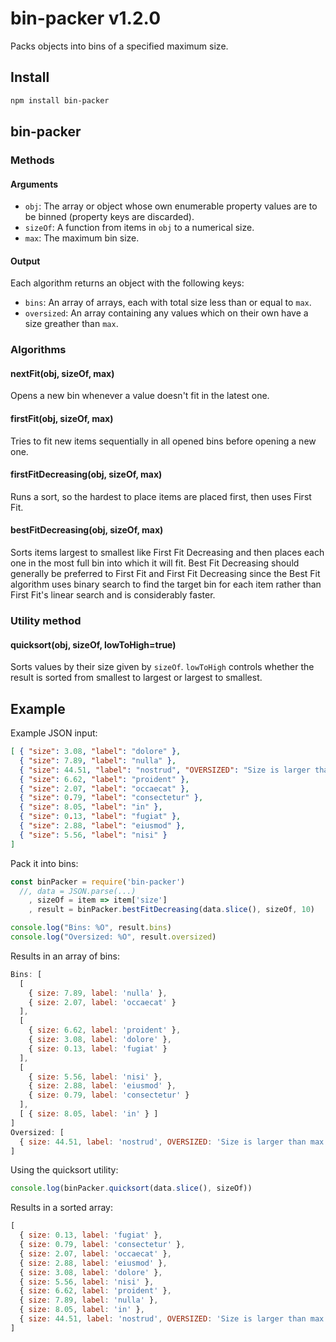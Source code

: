 # bin-packer v1.2.0

Packs objects into bins of a specified maximum size.

## Install

```bash
npm install bin-packer
```

## bin-packer

### Methods

#### Arguments
- `obj`: The array or object whose own enumerable property values are to be binned (property keys are discarded).
- `sizeOf`: A function from items in `obj` to a numerical size.
- `max`: The maximum bin size.

#### Output
Each algorithm returns an object with the following keys:
- `bins`: An array of arrays, each with total size less than or equal to `max`.
- `oversized`: An array containing any values which on their own have a size greather than `max`.

### Algorithms

#### nextFit(obj, sizeOf, max)
Opens a new bin whenever a value doesn't fit in the latest one.

#### firstFit(obj, sizeOf, max)
Tries to fit new items sequentially in all opened bins before opening a new one.

#### firstFitDecreasing(obj, sizeOf, max)
Runs a sort, so the hardest to place items are placed first, then uses First Fit.

#### bestFitDecreasing(obj, sizeOf, max)
Sorts items largest to smallest like First Fit Decreasing and then places each one in the most full bin into which it will fit. Best Fit Decreasing should generally be preferred to First Fit and First Fit Decreasing since the Best Fit algorithm uses binary search to find the target bin for each item rather than First Fit's linear search and is considerably faster.

### Utility method

#### quicksort(obj, sizeOf, lowToHigh=true)
Sorts values by their size given by `sizeOf`. `lowToHigh` controls whether the result is sorted from smallest to largest or largest to smallest.


## Example
Example JSON input:
```json
[ { "size": 3.08, "label": "dolore" },
  { "size": 7.89, "label": "nulla" },
  { "size": 44.51, "label": "nostrud", "OVERSIZED": "Size is larger than max." },
  { "size": 6.62, "label": "proident" },
  { "size": 2.07, "label": "occaecat" },
  { "size": 0.79, "label": "consectetur" },
  { "size": 8.05, "label": "in" },
  { "size": 0.13, "label": "fugiat" },
  { "size": 2.88, "label": "eiusmod" },
  { "size": 5.56, "label": "nisi" }
]
```
Pack it into bins:
```js
const binPacker = require('bin-packer')
  //, data = JSON.parse(...)
    , sizeOf = item => item['size']
    , result = binPacker.bestFitDecreasing(data.slice(), sizeOf, 10)

console.log("Bins: %O", result.bins)
console.log("Oversized: %O", result.oversized)
```
Results in an array of bins:
```js
Bins: [
  [
    { size: 7.89, label: 'nulla' },
    { size: 2.07, label: 'occaecat' }
  ],
  [
    { size: 6.62, label: 'proident' },
    { size: 3.08, label: 'dolore' },
    { size: 0.13, label: 'fugiat' }
  ],
  [
    { size: 5.56, label: 'nisi' },
    { size: 2.88, label: 'eiusmod' },
    { size: 0.79, label: 'consectetur' }
  ],
  [ { size: 8.05, label: 'in' } ]
]
Oversized: [
  { size: 44.51, label: 'nostrud', OVERSIZED: 'Size is larger than max.' }
]
```

Using the quicksort utility:
```js
console.log(binPacker.quicksort(data.slice(), sizeOf))
```
Results in a sorted array:
```js
[
  { size: 0.13, label: 'fugiat' },
  { size: 0.79, label: 'consectetur' },
  { size: 2.07, label: 'occaecat' },
  { size: 2.88, label: 'eiusmod' },
  { size: 3.08, label: 'dolore' },
  { size: 5.56, label: 'nisi' },
  { size: 6.62, label: 'proident' },
  { size: 7.89, label: 'nulla' },
  { size: 8.05, label: 'in' },
  { size: 44.51, label: 'nostrud', OVERSIZED: 'Size is larger than max.' }
]
```

